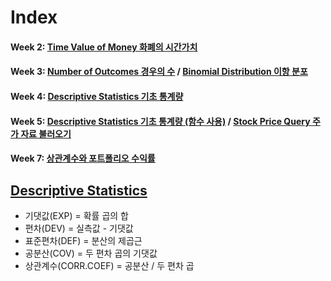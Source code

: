 Index
===============
#### Week 2: [Time Value of Money 화폐의 시간가치](https://github.com/jen0707/FinData.R/blob/main/TimeValueofMoney.R)
#### Week 3: [Number of Outcomes 경우의 수](https://github.com/jen0707/FinData.R/blob/main/Numberofoutcomes.R) / [Binomial Distribution 이항 분포](https://github.com/jen0707/FinData.R/blob/main/BinomialDistribution.R)
#### Week 4: [Descriptive Statistics 기초 통계량](https://github.com/jen0707/FinData.R/blob/main/DescriptiveStatistics.R)
#### Week 5: [Descriptive Statistics 기초 통계량 (함수 사용)](https://github.com/jen0707/FinData.R/blob/main/DesciptiveStatistics2(function).R) / [Stock Price Query 주가 자료 불러오기](https://github.com/jen0707/FinData.R/blob/main/StockPriceQuery.R)
#### Week 7: [상관계수와 포트폴리오 수익률](https://github.com/jen0707/FinData.R/blob/main/%EC%83%81%EA%B4%80%EA%B3%84%EC%88%98%EC%99%80%ED%8F%AC%ED%8A%B8%ED%8F%B4%EB%A6%AC%EC%98%A4%EC%88%98%EC%9D%B5%EB%A5%A0.R)

[Descriptive Statistics](https://github.com/jen0707/FinData.R/blob/main/DescriptiveStatistics.xlsx)
----------------------
* 기댓값(EXP) = 확률 곱의 합
* 편차(DEV) = 실측값 - 기댓값
* 표준편차(DEF) = 분산의 제곱근
* 공분산(COV) = 두 편차 곱의 기댓값
* 상관계수(CORR.COEF) = 공분산 / 두 편차 곱
